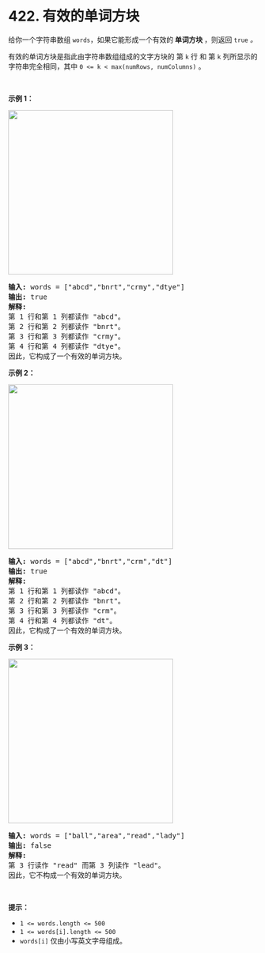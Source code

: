 # 422. 有效的单词方块

<p>给你一个字符串数组 <code>words</code>，如果它能形成一个有效的<strong> 单词方块 </strong>，则返回 <code>true</code> <em>。</em></p>

<p>有效的单词方块是指此由字符串数组组成的文字方块的&nbsp;第 <code>k</code> 行 和&nbsp;第 <code>k</code> 列所显示的字符串完全相同，其中 <code>0 &lt;= k &lt; max(numRows, numColumns)</code> 。</p>

<p>&nbsp;</p>

<p><strong class="example">示例 1：</strong></p>
<img alt="" src="https://assets.leetcode.com/uploads/2021/04/09/validsq1-grid.jpg" style="width: 333px; height: 333px;" />
<pre>
<strong>输入:</strong> words = ["abcd","bnrt","crmy","dtye"]
<strong>输出:</strong> true
<strong>解释:</strong>
第 1 行和第 1 列都读作 "abcd"。
第 2 行和第 2 列都读作 "bnrt"。
第 3 行和第 3 列都读作 "crmy"。
第 4 行和第 4 列都读作 "dtye"。
因此，它构成了一个有效的单词方块。
</pre>

<p><strong class="example">示例 2：</strong></p>
<img alt="" src="https://assets.leetcode.com/uploads/2021/04/09/validsq2-grid.jpg" style="width: 333px; height: 333px;" />
<pre>
<strong>输入:</strong> words = ["abcd","bnrt","crm","dt"]
<strong>输出:</strong> true
<strong>解释:</strong>
第 1 行和第 1 列都读作 "abcd"。
第 2 行和第 2 列都读作 "bnrt"。
第 3 行和第 3 列都读作 "crm"。
第 4 行和第 4 列都读作 "dt"。
因此，它构成了一个有效的单词方块。
</pre>

<p><strong class="example">示例 3：</strong></p>
<img alt="" src="https://assets.leetcode.com/uploads/2021/04/09/validsq3-grid.jpg" style="width: 333px; height: 333px;" />
<pre>
<strong>输入:</strong> words = ["ball","area","read","lady"]
<strong>输出:</strong> false
<strong>解释:</strong>
第 3 行读作 "read" 而第 3 列读作 "lead"。
因此，它不构成一个有效的单词方块。
</pre>

<p>&nbsp;</p>

<p><strong>提示：</strong></p>

<ul>
	<li><code>1 &lt;= words.length &lt;= 500</code></li>
	<li><code>1 &lt;= words[i].length &lt;= 500</code></li>
	<li><code>words[i]</code> 仅由小写英文字母组成。</li>
</ul>
